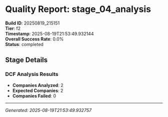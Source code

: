# Quality Report: stage_04_analysis

**Build ID**: 20250819_215151  
**Tier**: f2  
**Timestamp**: 2025-08-19T21:53:49.932144  
**Overall Success Rate**: 0.0%  
**Status**: completed

## Stage Details

### DCF Analysis Results

- **Companies Analyzed**: 2
- **Expected Companies**: 2
- **Companies Failed**: 0

---
*Generated: 2025-08-19T21:53:49.932757*
